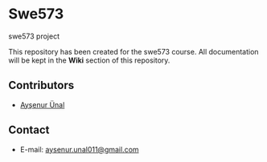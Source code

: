 # Swe573
swe573 project

This repository has been created for the swe573 course.
All documentation will be kept in the **Wiki** section of this repository.


## Contributors
- [Ayşenur Ünal]([https://github.com/<kullanici>](https://github.com/aysenurunal))

## Contact
- E-mail: aysenur.unal011@gmail.com
